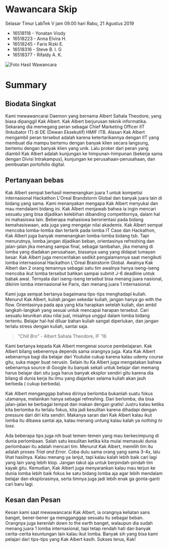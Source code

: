 # Wawancara Skip

Selasar Timur LabTek V jam 09.00 hari Rabu, 21 Agustus 2019
- 16518118 - Yonatan Viody
- 16518223 - Anna Elvira H.
- 16518245 - Faris Rizki E.
- 16518316 - Steve B. I. G
- 16518377 - Rifaldy A. K.

![Foto Hasil Wawancara](foto.jpg)

# Summary
## Biodata Singkat
Kami mewawancarai Daemon yang bernama Albert Sahala Theodore, yang biasa dipanggil Kak Albert. Kak Albert berjurusan teknik informatika. Sekarang dia memegang peran sebagai Chief Marketing Officer IIT (Inkubator IT) di DE (Dewan Eksekutif) HMIF ITB. Alasan Kak Albert mengambil peran tersebut adalah karena ketertarikannya dengan IIT yang membuat dia mampu bertemu dengan banyak klien secara langsung, bertemu dengan banyak klien yang unik. Lalu proker dari peran yang diambil Kak Albert adalah kunjungan ke himpunan-himpunan (bekerja sama dengan Divisi Intrakampus), kunjungan ke perusahaan-perusahaan, dan pembuatan portofolio digital.

## Pertanyaan bebas
Kak Albert sempat berhasil memenangkan juara 1 untuk kompetisi internasional Hackathon L'Oreal Brandstorm Global dan banyak juara lain di bidang yang sama. Kami menanyakan mengapa Kak Albert menyukai dan mau mendalami bidang ini.
Kak Albert menjawab bahwa ia ingin mencari sesuatu yang bisa dijadikan kelebihan dibanding competitornya, dalam hal ini mahasiswa lain. Beberapa mahasiswa berorientasi pada bidang kemahasiswaan, ada juga yang mengejar nilai akademis. Kak Albert sempat mencoba lomba-lomba dan tertarik pada lomba IT Case dan Hackathon, Kak Albert juga banyak memenangkan lomba-lomba bidang tsb. Tapi menurutnya, lomba jangan dijadikan beban, orientasinya refreshing dan jalan-jalan jika menang sampai final, sebagai tambahan, jika menang di lomba yang diadakan perusahaan, biasanya uang yang didapat lumayan besar. Kak Albert juga menceritakan sedikit pengalamannya saat mengikuti lomba internasional Hackathon L'Oreal Brainstorm Global. Awalnya Kak Albert dan 2 orang temannya sebagai satu tim awalnya hanya iseng-iseng mencoba ikut lomba tersebut bahkan sampai submit J-6 deadline untuk babak awal. Ternyata dari iseng-iseng tersebut bisa menang juara nasional, dikirim lomba internasional ke Paris, dan menang juara 1 internasional.

Kami juga sempat bertanya bagaimana tips-tips menghadapi kuliah. Menurut Kak Albert, kuliah jangan sekedar kuliah, jangan hanya go with the flow. Orientasinya pada apa yang kita harapkan setelah kuliah, dan ambil langkah-langkah yang sesuai untuk mencapai harapan tersebut. Cari sesuatu keunikan atau nilai jual, misalnya unggul dalam lomba bidang tertentu. Belajar hal-hal diluar bahan kuliah sangat diperlukan, dan jangan terlalu stress dengan kuliah, santai saja.

> *"Chill Bro"* - Albert Sahala Theodore, IF '16

 Kami bertanya kepada Kak Albert mengenai source pembelajaran. Kak Albert bilang sebenernya depends sama orangnya juga. Kata Kak Albert sebenarnya bagi dia belajar dari Youtube cukup karena kalau udemy course gitu, suka mager buat nerusin. Selain itu Ka Albert juga mengatakan bahwa sebenarnya source di Google itu banyak sekali untuk belajar dan memang harus belajar dari situ juga harus banyak eksplor sendiri gitu karena dia bilang di dunia kerja itu ilmu yang diajarkan selama kuliah akan jauh berbeda ( cukup berbeda).

 Kak Albert menganggap bahwa dirinya berlomba bukanlah suatu fokus utamanya, melainkan hanya sebagai refreshing. Dari berlomba, dia bisa jalan-jalan ke berbagai tempat dan makan dengan gratis! Justru kalau ketika kita berlomba itu terlalu fokus, kita jadi kesulitan karena dihadapi dengan pressure dari diri kita sendiri. Makanya saran dari Kak Albert kalau ikut lomba itu dibawa santai aja, kalau menang untung kalau kalah ya *nothing to lose*.
 
 Ada beberapa tips juga nih buat temen-temen yang mau berkecimpung di dunia perlombaan. Salah satu kesulitan ketika kita mulai memasuki dunia perlombaan itu adalah mencari tim. Menurut Kak Albert, memilih tim itu adalah proses *Trial and Error*. Coba dulu sama orang yang sama 3-4x, lalu lihat hasilnya. Kalau menang ya lanjut, tapi kalau kalah lebih baik cari lagi yang lain yang lebih klop. Jangan takut aja untuk berpindah-pindah tim kayak gitu. Kemudian, Kak Albert juga menyarankan kalau mau terjun ke dunia lomba lebih baik fokus ke satu bidang lomba aja agar lebih mendalam belajar dan eksplorasinya, serta timnya juga jadi lebih enak ga gonta-ganti cari baru lagi.

## Kesan dan Pesan
Kesan kami saat mewawancarai Kak Albert, ia orangnya keliatan sans banget, bener-bener ga mengganggap sesuatu itu sebagai beban. Orangnya juga kerenlah down to the earth banget, walaupun dia sudah menang juara 1 lomba internasional, tapi tetap rendah hati dan banyak cerita-cerita keuntungan lain kalau ikut lomba. Banyak sih yang bisa kami pelajari dari tips-tips yang Kak Albert kasih. Sukses terus, Kak!
